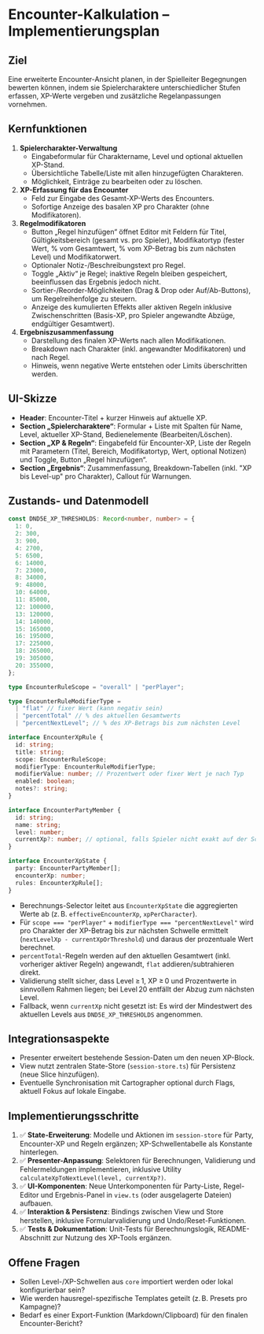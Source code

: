 # Encounter-Kalkulation – Implementierungsplan

## Ziel
Eine erweiterte Encounter-Ansicht planen, in der Spielleiter Begegnungen bewerten können, indem sie Spielercharaktere unterschiedlicher Stufen erfassen, XP-Werte vergeben und zusätzliche Regelanpassungen vornehmen.

## Kernfunktionen
1. **Spielercharakter-Verwaltung**
   - Eingabeformular für Charaktername, Level und optional aktuellen XP-Stand.
   - Übersichtliche Tabelle/Liste mit allen hinzugefügten Charakteren.
   - Möglichkeit, Einträge zu bearbeiten oder zu löschen.
2. **XP-Erfassung für das Encounter**
   - Feld zur Eingabe des Gesamt-XP-Werts des Encounters.
   - Sofortige Anzeige des basalen XP pro Charakter (ohne Modifikatoren).
3. **Regelmodifikatoren**
   - Button „Regel hinzufügen“ öffnet Editor mit Feldern für Titel, Gültigkeitsbereich (gesamt vs. pro Spieler), Modifikatortyp (fester Wert, % vom Gesamtwert, % vom XP-Betrag bis zum nächsten Level) und Modifikatorwert.
   - Optionaler Notiz-/Beschreibungstext pro Regel.
   - Toggle „Aktiv“ je Regel; inaktive Regeln bleiben gespeichert, beeinflussen das Ergebnis jedoch nicht.
   - Sortier-/Reorder-Möglichkeiten (Drag & Drop oder Auf/Ab-Buttons), um Regelreihenfolge zu steuern.
   - Anzeige des kumulierten Effekts aller aktiven Regeln inklusive Zwischenschritten (Basis-XP, pro Spieler angewandte Abzüge, endgültiger Gesamtwert).
4. **Ergebniszusammenfassung**
   - Darstellung des finalen XP-Werts nach allen Modifikationen.
   - Breakdown nach Charakter (inkl. angewandter Modifikatoren) und nach Regel.
   - Hinweis, wenn negative Werte entstehen oder Limits überschritten werden.

## UI-Skizze
- **Header**: Encounter-Titel + kurzer Hinweis auf aktuelle XP.
- **Section „Spielercharaktere“**: Formular + Liste mit Spalten für Name, Level, aktueller XP-Stand, Bedienelemente (Bearbeiten/Löschen).
- **Section „XP & Regeln“**: Eingabefeld für Encounter-XP, Liste der Regeln mit Parametern (Titel, Bereich, Modifikatortyp, Wert, optional Notizen) und Toggle, Button „Regel hinzufügen“.
- **Section „Ergebnis“**: Zusammenfassung, Breakdown-Tabellen (inkl. "XP bis Level-up" pro Charakter), Callout für Warnungen.

## Zustands- und Datenmodell
```ts
const DND5E_XP_THRESHOLDS: Record<number, number> = {
  1: 0,
  2: 300,
  3: 900,
  4: 2700,
  5: 6500,
  6: 14000,
  7: 23000,
  8: 34000,
  9: 48000,
  10: 64000,
  11: 85000,
  12: 100000,
  13: 120000,
  14: 140000,
  15: 165000,
  16: 195000,
  17: 225000,
  18: 265000,
  19: 305000,
  20: 355000,
};

type EncounterRuleScope = "overall" | "perPlayer";

type EncounterRuleModifierType =
  | "flat" // fixer Wert (kann negativ sein)
  | "percentTotal" // % des aktuellen Gesamtwerts
  | "percentNextLevel"; // % des XP-Betrags bis zum nächsten Level

interface EncounterXpRule {
  id: string;
  title: string;
  scope: EncounterRuleScope;
  modifierType: EncounterRuleModifierType;
  modifierValue: number; // Prozentwert oder fixer Wert je nach Typ
  enabled: boolean;
  notes?: string;
}

interface EncounterPartyMember {
  id: string;
  name: string;
  level: number;
  currentXp?: number; // optional, falls Spieler nicht exakt auf der Schwelle steht
}

interface EncounterXpState {
  party: EncounterPartyMember[];
  encounterXp: number;
  rules: EncounterXpRule[];
}
```
- Berechnungs-Selector leitet aus `EncounterXpState` die aggregierten Werte ab (z. B. `effectiveEncounterXp`, `xpPerCharacter`).
- Für `scope === "perPlayer"` + `modifierType === "percentNextLevel"` wird pro Charakter der XP-Betrag bis zur nächsten Schwelle ermittelt (`nextLevelXp - currentXpOrThreshold`) und daraus der prozentuale Wert berechnet.
- `percentTotal`-Regeln werden auf den aktuellen Gesamtwert (inkl. vorheriger aktiver Regeln) angewandt, `flat` addieren/subtrahieren direkt.
- Validierung stellt sicher, dass Level ≥ 1, XP ≥ 0 und Prozentwerte in sinnvollem Rahmen liegen; bei Level 20 entfällt der Abzug zum nächsten Level.
- Fallback, wenn `currentXp` nicht gesetzt ist: Es wird der Mindestwert des aktuellen Levels aus `DND5E_XP_THRESHOLDS` angenommen.

## Integrationsaspekte
- Presenter erweitert bestehende Session-Daten um den neuen XP-Block.
- View nutzt zentralen State-Store (`session-store.ts`) für Persistenz (neue Slice hinzufügen).
- Eventuelle Synchronisation mit Cartographer optional durch Flags, aktuell Fokus auf lokale Eingabe.

## Implementierungsschritte
1. ✅ **State-Erweiterung**: Modelle und Aktionen im `session-store` für Party, Encounter-XP und Regeln ergänzen; XP-Schwellentabelle als Konstante hinterlegen.
2. ✅ **Presenter-Anpassung**: Selektoren für Berechnungen, Validierung und Fehlermeldungen implementieren, inklusive Utility `calculateXpToNextLevel(level, currentXp?)`.
3. ✅ **UI-Komponenten**: Neue Unterkomponenten für Party-Liste, Regel-Editor und Ergebnis-Panel in `view.ts` (oder ausgelagerte Dateien) aufbauen.
4. ✅ **Interaktion & Persistenz**: Bindings zwischen View und Store herstellen, inklusive Formularvalidierung und Undo/Reset-Funktionen.
5. ✅ **Tests & Dokumentation**: Unit-Tests für Berechnungslogik, README-Abschnitt zur Nutzung des XP-Tools ergänzen.

## Offene Fragen
- Sollen Level-/XP-Schwellen aus `core` importiert werden oder lokal konfigurierbar sein?
- Wie werden hausregel-spezifische Templates geteilt (z. B. Presets pro Kampagne)?
- Bedarf es einer Export-Funktion (Markdown/Clipboard) für den finalen Encounter-Bericht?
